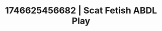 ---
categories:
- Emotion-driven NSFW
- AI-generated
- Cosplay
- Intimate moaning
- Slow strip tease
- ASMR
- Flirty smirk
- Teasing look
image: /assets/images/1746625456682.jpg
layout: post
seo:
  description: Featured content with artistic Scat Fetish, ABDL Play. HD images available.
  keywords: Scat Fetish, ABDL Play
  og_image: /assets/images/1746625456682.jpg
  schema_type: VisualArtwork
tags:
- '#1746625456682'
- Scat Fetish
- ABDL Play
title: 1746625456682 | Scat Fetish ABDL Play
---